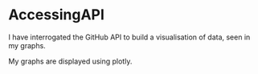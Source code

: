 # AccessingAPI


I have interrogated the GitHub API to build a visualisation of data, seen in my graphs.

My graphs are displayed using plotly.
